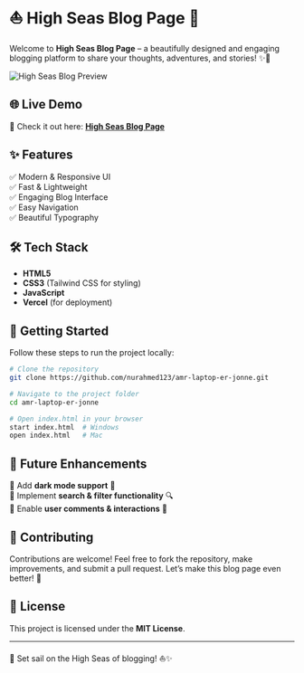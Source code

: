 # ⛵ High Seas Blog Page 🌊

Welcome to **High Seas Blog Page** – a beautifully designed and engaging blogging platform to share your thoughts, adventures, and stories! ✨📖

![High Seas Blog Preview](https://cloud-2f6ygk6dk-hack-club-bot.vercel.app/0screenshot_2025-01-31_at_9.36.10___pm.png)

## 🌐 Live Demo
🚀 Check it out here: **[High Seas Blog Page](https://highseasblogpage.vercel.app/)**

## ✨ Features
✅ Modern & Responsive UI  
✅ Fast & Lightweight  
✅ Engaging Blog Interface  
✅ Easy Navigation  
✅ Beautiful Typography  

## 🛠️ Tech Stack
- **HTML5**
- **CSS3** (Tailwind CSS for styling)
- **JavaScript**
- **Vercel** (for deployment)

## 🚀 Getting Started
Follow these steps to run the project locally:

```bash
# Clone the repository
git clone https://github.com/nurahmed123/amr-laptop-er-jonne.git

# Navigate to the project folder
cd amr-laptop-er-jonne

# Open index.html in your browser
start index.html  # Windows
open index.html   # Mac
```

## 📌 Future Enhancements
🔹 Add **dark mode support** 🌙  
🔹 Implement **search & filter functionality** 🔍  
🔹 Enable **user comments & interactions** 💬  

## 🎯 Contributing
Contributions are welcome! Feel free to fork the repository, make improvements, and submit a pull request. Let’s make this blog page even better! 🚀

## 📜 License
This project is licensed under the **MIT License**.

---

🌊 Set sail on the High Seas of blogging! ⛵✨

